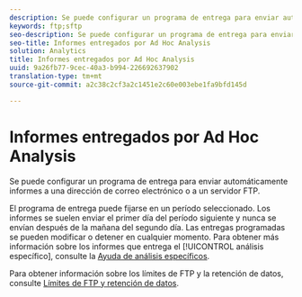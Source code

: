 ```yaml
---
description: Se puede configurar un programa de entrega para enviar automáticamente informes a una dirección de correo electrónico o a un servidor FTP.
keywords: ftp;sftp
seo-description: Se puede configurar un programa de entrega para enviar automáticamente informes a una dirección de correo electrónico o a un servidor FTP.
seo-title: Informes entregados por Ad Hoc Analysis
solution: Analytics
title: Informes entregados por Ad Hoc Analysis
uuid: 9a26fb77-9cec-40a3-b994-226692637902
translation-type: tm+mt
source-git-commit: a2c38c2cf3a2c1451e2c60e003ebe1fa9bfd145d

---
```



# Informes entregados por Ad Hoc Analysis

Se puede configurar un programa de entrega para enviar automáticamente informes a una dirección de correo electrónico o a un servidor FTP.

El programa de entrega puede fijarse en un período seleccionado. Los informes se suelen enviar el primer día del período siguiente y nunca se envían después de la mañana del segundo día. Las entregas programadas se pueden modificar o detener en cualquier momento. Para obtener más información sobre los informes que entrega el [!UICONTROL análisis específico], consulte la [Ayuda de análisis específicos](https://marketing.adobe.com/resources/help/en_US/dsc/index.html#Discover_Help).

Para obtener información sobre los límites de FTP y la retención de datos, consulte [Límites de FTP y retención de datos](../../../export/ftp-and-sftp/ftp-limits.md#concept_8CAA1D8F27B3411AB902520AD6C9A70E).
